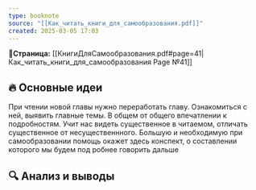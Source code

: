 ```yaml
---
type: booknote
source: "[[Как_читать_книги_для_самообразования.pdf]]"
created: 2025-03-05 17:03
---
```

**📝Страница:** [[КнигиДляСамообразования.pdf#page=41|Как_читать_книги_для_самообразования Page №41]]  

## 🔥 Основные идеи 
При чтении новой главы нужно переработать главу. Ознакомиться с ней, выявить главные темы. В общем от общего впечатлении к подробностям. Учит нас видеть существенное в читаемом, отличать существенное от несущественнного. 
Большую и необходимую при самообразовании помощь окажет здесь конспект, о составлении которого мы будем под робнее говорить дальше

## 🔍 Анализ и выводы  





